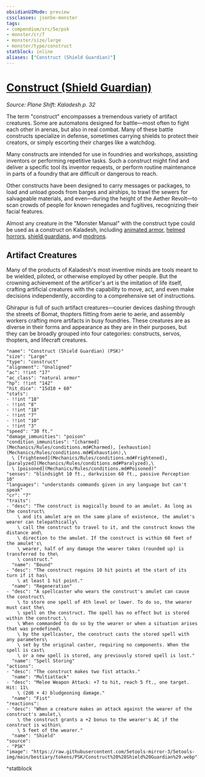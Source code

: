 ```yaml
---
obsidianUIMode: preview
cssclasses: json5e-monster
tags:
- compendium/src/5e/psk
- monster/cr/7
- monster/size/large
- monster/type/construct
statblock: inline
aliases: ["Construct (Shield Guardian)"]
---
```

# [Construct (Shield Guardian)](Mechanics\bestiary\construct/construct-shield-guardian-psk.md)
*Source: Plane Shift: Kaladesh p. 32*  

The term "construct" encompasses a tremendous variety of artifact creatures. Some are automatons designed for battle—most often to fight each other in arenas, but also in real combat. Many of these battle constructs specialize in defense, sometimes carrying shields to protect their creators, or simply escorting their charges like a watchdog.

Many constructs are intended for use in foundries and workshops, assisting inventors or performing repetitive tasks. Such a construct might find and deliver a specific tool its inventor requests, or perform routine maintenance in parts of a foundry that are difficult or dangerous to reach.

Other constructs have been designed to carry messages or packages, to load and unload goods from barges and airships, to trawl the sewers for salvageable materials, and even—during the height of the Aether Revolt—to scan crowds of people for known renegades and fugitives, recognizing their facial features.

Almost any creature in the "Monster Manual" with the construct type could be used as a construct on Kaladesh, including [animated armor](Mechanics/bestiary/construct/animated-armor.md), [helmed horrors](Mechanics/bestiary/construct/helmed-horror.md), [shield guardians](Mechanics/bestiary/construct/shield-guardian.md), and [modrons](Mechanics/bestiary/construct/monodrone.md).

## Artifact Creatures

Many of the products of Kaladesh's most inventive minds are tools meant to be wielded, piloted, or otherwise employed by other people. But the crowning achievement of the artificer's art is the imitation of life itself, crafting artificial creatures with the capability to move, act, and even make decisions independently, according to a comprehensive set of instructions.

Ghirapur is full of such artifact creatures—courier devices dashing through the streets of Bomat, thopters flitting from aerie to aerie, and assembly workers crafting more artifacts in busy foundries. These creatures are as diverse in their forms and appearance as they are in their purposes, but they can be broadly grouped into four categories: constructs, servos, thopters, and lifecraft creatures.

```statblock
"name": "Construct (Shield Guardian) (PSK)"
"size": "Large"
"type": "construct"
"alignment": "Unaligned"
"ac": !!int "17"
"ac_class": "natural armor"
"hp": !!int "142"
"hit_dice": "15d10 + 60"
"stats":
- !!int "18"
- !!int "8"
- !!int "18"
- !!int "7"
- !!int "10"
- !!int "3"
"speed": "30 ft."
"damage_immunities": "poison"
"condition_immunities": "[charmed](Mechanics/Rules/conditions.md#Charmed), [exhaustion](Mechanics/Rules/conditions.md#Exhaustion),\
  \ [frightened](Mechanics/Rules/conditions.md#Frightened), [paralyzed](Mechanics/Rules/conditions.md#Paralyzed),\
  \ [poisoned](Mechanics/Rules/conditions.md#Poisoned)"
"senses": "blindsight 10 ft., darkvision 60 ft., passive Perception 10"
"languages": "understands commands given in any language but can't speak"
"cr": "7"
"traits":
- "desc": "The construct is magically bound to an amulet. As long as the construct\
    \ and its amulet are on the same plane of existence, the amulet's wearer can telepathically\
    \ call the construct to travel to it, and the construct knows the distance and\
    \ direction to the amulet. If the construct is within 60 feet of the amulet's\
    \ wearer, half of any damage the wearer takes (rounded up) is transferred to the\
    \ construct."
  "name": "Bound"
- "desc": "The construct regains 10 hit points at the start of its turn if it has\
    \ at least 1 hit point."
  "name": "Regeneration"
- "desc": "A spellcaster who wears the construct's amulet can cause the construct\
    \ to store one spell of 4th level or lower. To do so, the wearer must cast the\
    \ spell on the construct. The spell has no effect but is stored within the construct.\
    \ When commanded to do so by the wearer or when a situation arises that was predefined\
    \ by the spellcaster, the construct casts the stored spell with any parameters\
    \ set by the original caster, requiring no components. When the spell is cast\
    \ or a new spell is stored, any previously stored spell is lost."
  "name": "Spell Storing"
"actions":
- "desc": "The construct makes two fist attacks."
  "name": "Multiattack"
- "desc": "Melee Weapon Attack: +7 to hit, reach 5 ft., one target. Hit: 11\
    \ (2d6 + 4) bludgeoning damage."
  "name": "Fist"
"reactions":
- "desc": "When a creature makes an attack against the wearer of the construct's amulet,\
    \ the construct grants a +2 bonus to the wearer's AC if the construct is within\
    \ 5 feet of the wearer."
  "name": "Shield"
"source":
- "PSK"
"image": "https://raw.githubusercontent.com/5etools-mirror-3/5etools-img/main/bestiary/tokens/PSK/Construct%20%28Shield%20Guardian%29.webp"
```
^statblock